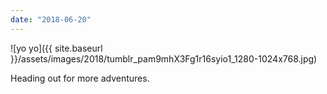 ```yaml
---
date: "2018-06-20"
---
```


![yo yo]({{ site.baseurl }}/assets/images/2018/tumblr_pam9mhX3Fg1r16syio1_1280-1024x768.jpg)

Heading out for more adventures.
